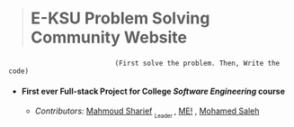 > # E-KSU Problem Solving Community  Website
 &nbsp;&nbsp;&nbsp;&nbsp;&nbsp;&nbsp;&nbsp;&nbsp;&nbsp;&nbsp;&nbsp;&nbsp;&nbsp;&nbsp;&nbsp;&nbsp;&nbsp;&nbsp;&nbsp;&nbsp;&nbsp;&nbsp;&nbsp;&nbsp;&nbsp;&nbsp;&nbsp;&nbsp;&nbsp;&nbsp;&nbsp;&nbsp;&nbsp;&nbsp;&nbsp;&nbsp;&nbsp;&nbsp;&nbsp;&nbsp;&nbsp;&nbsp;&nbsp;&nbsp;&nbsp;&nbsp;&nbsp;&nbsp;`(First solve the problem. Then, Write the code)` 

*  #### First ever  Full-stack Project for College *Software Engineering*  course
   - _Contributors:_ [Mahmoud Sharief](https://github.com/mahmoudSh58) <sub><sub> Leader </sub></sub> , [ME!](https://github.com/orsnaro) , [Mohamed Saleh](https://github.com/MohamedMohamedSaleh)
  
